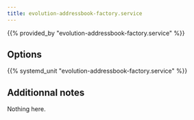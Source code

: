 ```yaml
---
title: evolution-addressbook-factory.service
---
```


{{% provided_by "evolution-addressbook-factory.service" %}}

## Options

{{% systemd_unit "evolution-addressbook-factory.service" %}}

## Additionnal notes

Nothing here.